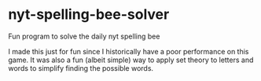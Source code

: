 # nyt-spelling-bee-solver
Fun program to solve the daily nyt spelling bee

I made this just for fun since I historically have a poor performance on this game.
It was also a fun (albeit simple) way to apply set theory to letters and words to simplify finding the possible words.
